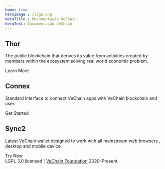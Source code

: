 ```yaml
---
home: true
heroImage : /logo.png
metaTitle : Documentação VeChain
heroText: Documentação VeChain
---
```

<div class="features">
  <div class="feature">
    <h2>Thor</h2>
    <p>The public blockchain that derives its value from activities created by members within the ecosystem solving real world economic problem.</p>
    <a :href="$withBase('thor/learn')">Learn More</a>
  </div>
  <div class="feature">
    <h2>Connex</h2>
    <p>Standard interface to connect VeChain apps with VeChain blockchain and user.</p>
     <a :href="$withBase('/connex')">Get Started</a>
  </div>
  <div class="feature">
    <h2>Sync2</h2>
    <p>Latest VeChain wallet designed to work with all mainstream web browsers , desktop and mobile device.</p>
    <a :href="$withBase('/sync2/get-started')">Try Now</a>
  </div>
</div>
<div class="footer">LGPL 3.0 licensed | <a href="https://vechain.org">VeChain Foundation</a> 2020-Present</div>